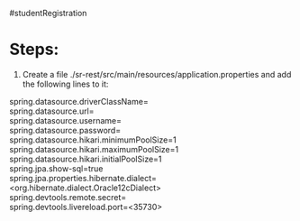 #studentRegistration

# Steps:
1. Create a file ./sr-rest/src/main/resources/application.properties and add the following lines to it:

spring.datasource.driverClassName=<jdbcDriver>  
spring.datasource.url=<jdbcUrl>  
spring.datasource.username=<jdbcUrl>  
spring.datasource.password=<jdbcpass>  
spring.datasource.hikari.minimumPoolSize=1  
spring.datasource.hikari.maximumPoolSize=1  
spring.datasource.hikari.initialPoolSize=1  
spring.jpa.show-sql=true  
spring.jpa.properties.hibernate.dialect=<org.hibernate.dialect.Oracle12cDialect>  
spring.devtools.remote.secret=<thisismysecret>  
spring.devtools.livereload.port=<35730>  

